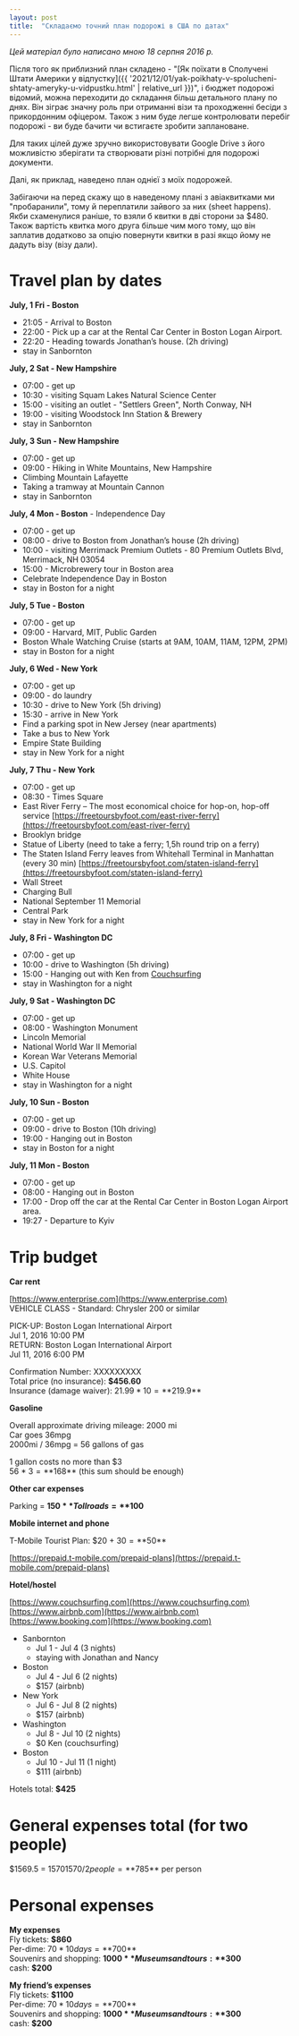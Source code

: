 ```yaml
---
layout: post
title:  "Складаємо точний план подорожі в США по датах"
---
```


*Цей матеріал було написано мною 18 серпня 2016 р.*

Після того як приблизний план складено -
"[Як поїхати в Сполучені Штати Америки у відпустку]({{ '2021/12/01/yak-poikhaty-v-spolucheni-shtaty-ameryky-u-vidpustku.html' | relative_url }})",
і бюджет подорожі відомий,
можна переходити до складання більш детального плану по днях.
Він зіграє значну роль при отриманні візи та проходженні бесіди з прикордонним офіцером.
Також з ним буде легше контролювати перебіг подорожі - ви буде бачити
чи встигаєте зробити заплановане.

Для таких цілей дуже зручно використовувати Google Drive з його можливістю зберігати
та створювати різні потрібні для подорожі документи.

Далі, як приклад, наведено план однієї з моїх подорожей.

Забігаючи на перед скажу що в наведеному плані з авіаквитками ми "пробаранили",
тому й переплатили зайвого за них (sheet happens). Якби схаменулися раніше,
то взяли б квитки в дві сторони за $480. Також вартість квитка мого друга більше чим мого тому,
що він заплатив додатково за опцію повернути квитки в разі якщо йому не дадуть візу (візу дали).

# Travel plan by dates

**July, 1 Fri - Boston**
- 21:05 - Arrival to Boston
- 22:00 - Pick up a car at the Rental Car Center in Boston Logan Airport.
- 22:20 - Heading towards Jonathan’s house. (2h driving)
- stay in Sanbornton

**July, 2 Sat - New Hampshire**
- 07:00 - get up
- 10:30 - visiting Squam Lakes Natural Science Center
- 15:00 - visiting an outlet - "Settlers Green", North Conway, NH
- 19:00 - visiting Woodstock Inn Station & Brewery
- stay in Sanbornton

**July, 3 Sun - New Hampshire**
- 07:00 - get up
- 09:00 - Hiking in White Mountains, New Hampshire
- Climbing Mountain Lafayette
- Taking a tramway at Mountain Cannon
- stay in Sanbornton

**July, 4 Mon - Boston** - Independence Day
- 07:00 - get up
- 08:00 - drive to Boston from Jonathan’s house (2h driving)
- 10:00 - visiting Merrimack Premium Outlets - 80 Premium Outlets Blvd, Merrimack, NH 03054
- 15:00 - Microbrewery tour in Boston area
- Celebrate Independence Day in Boston
- stay in Boston for a night

**July, 5 Tue - Boston**
- 07:00 - get up
- 09:00 - Harvard, MIT, Public Garden
- Boston Whale Watching Cruise (starts at 9AM, 10AM, 11AM, 12PM, 2PM)
- stay in Boston for a night

**July, 6 Wed - New York**
- 07:00 - get up
- 09:00 - do laundry
- 10:30 - drive to New York (5h driving)
- 15:30 - arrive in New York
- Find a parking spot in New Jersey (near apartments)
- Take a bus to New York
- Empire State Building
- stay in New York for a night

**July, 7 Thu - New York**
- 07:00 - get up
- 08:30 - Times Square
- East River Ferry – The most economical choice for hop-on, hop-off service
[https://freetoursbyfoot.com/east-river-ferry](https://freetoursbyfoot.com/east-river-ferry)
- Brooklyn bridge
- Statue of Liberty (need to take a ferry; 1,5h round trip on a ferry)
- The Staten Island Ferry leaves from Whitehall Terminal in Manhattan (every 30 min)
[https://freetoursbyfoot.com/staten-island-ferry](https://freetoursbyfoot.com/staten-island-ferry)
- Wall Street
- Charging Bull
- National September 11 Memorial
- Central Park
- stay in New York for a night

**July, 8 Fri - Washington DC**
- 07:00 - get up
- 10:00 - drive to Washington (5h driving)
- 15:00 - Hanging out with Ken from [Couchsurfing](https://www.couchsurfing.com)
- stay in Washington for a night

**July, 9 Sat - Washington DC**
- 07:00 - get up
- 08:00 - Washington Monument
- Lincoln Memorial
- National World War II Memorial
- Korean War Veterans Memorial
- U.S. Capitol
- White House
- stay in Washington for a night

**July, 10 Sun - Boston**
- 07:00 - get up
- 09:00 - drive to Boston (10h driving)
- 19:00 - Hanging out in Boston
- stay in Boston for a night

**July, 11 Mon - Boston**
- 07:00 - get up
- 08:00 - Hanging out in Boston
- 17:00 - Drop off the car at the Rental Car Center in Boston Logan Airport area.
- 19:27 - Departure to Kyiv

# Trip budget

**Car rent**

[https://www.enterprise.com](https://www.enterprise.com)  
VEHICLE CLASS - Standard: Chrysler 200 or similar  

PICK-UP: Boston Logan International Airport  
Jul 1, 2016 10:00 PM  
RETURN: Boston Logan International Airport  
Jul 11, 2016 6:00 PM  

Confirmation Number: XXXXXXXXX  
Total price (no insurance): **$456.60**  
Insurance (damage waiver): $21.99 * 10 = **$219.9**

**Gasoline**

Overall approximate driving mileage: 2000 mi  
Car goes 36mpg  
2000mi / 36mpg = 56 gallons of gas

1 gallon costs no more than $3  
56 * $3 = **$168** (this sum should be enough)

**Other car expenses**

Parking = **$150**  
Toll roads = **$100**

**Mobile internet and phone**

T-Mobile Tourist Plan: $20 + $30 = **$50**

[https://prepaid.t-mobile.com/prepaid-plans](https://prepaid.t-mobile.com/prepaid-plans)

**Hotel/hostel**

[https://www.couchsurfing.com](https://www.couchsurfing.com)  
[https://www.airbnb.com](https://www.airbnb.com)  
[https://www.booking.com](https://www.booking.com)  

- Sanbornton
  - Jul 1 - Jul 4 (3 nights)
  - staying with Jonathan and Nancy
- Boston
  - Jul 4 - Jul 6 (2 nights)
  - $157 (airbnb)
- New York
  - Jul 6 - Jul 8 (2 nights)
  - $157 (airbnb)
- Washington
  - Jul 8 - Jul 10 (2 nights)
  - $0 Ken (couchsurfing)
- Boston
  - Jul 10 - Jul 11 (1 night)
  - $111 (airbnb)

Hotels total: **$425**

# General expenses total (for two people)

$1569.5 = $1570  
1570 / 2 people = **$785** per person

# Personal expenses

**My expenses**  
Fly tickets: **$860**  
Per-dime: $70 * 10 days = **$700**  
Souvenirs and shopping: **$1000**  
Museums and tours: **$300**  
cash: **$200**  

**My friend’s expenses**  
Fly tickets: **$1100**  
Per-dime: $70 * 10 days = **$700**  
Souvenirs and shopping: **$1000**  
Museums and tours: **$300**  
cash: **$200**  
